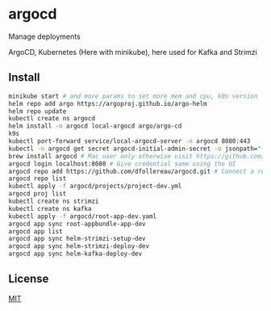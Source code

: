 # argocd
Manage deployments

ArgoCD, Kubernetes (Here with minikube), here used for Kafka and Strimzi

## Install
```bash
minikube start # and more params to set more mem and cpu, k8s version
helm repo add argo https://argoproj.github.io/argo-helm
helm repo update
kubectl create ns argocd
helm install -n argocd local-argocd argo/argo-cd
k9s
kubectl port-forward service/local-argocd-server -n argocd 8080:443
kubectl -n argocd get secret argocd-initial-admin-secret -o jsonpath="{.data.password}" | base64 -d
brew install argocd # Mac user only otherwise visit https://github.com/argoproj/argo-cd/releases/tag/v2.2.2
argocd login localhost:8080 # Give credential same using the UI
argocd repo add https://github.com/dfollereau/argocd.git # Connect a repo
argocd repo list
kubectl apply -f argocd/projects/project-dev.yml
argocd proj list
kubectl create ns strimzi
kubectl create ns kafka
kubectl apply -f argocd/root-app-dev.yaml
argocd app sync root-appbundle-app-dev
argocd app list
argocd app sync helm-strimzi-setup-dev
argocd app sync helm-strimzi-deploy-dev
argocd app sync helm-kafka-deploy-dev
```
## License
[MIT](https://choosealicense.com/licenses/mit/)
